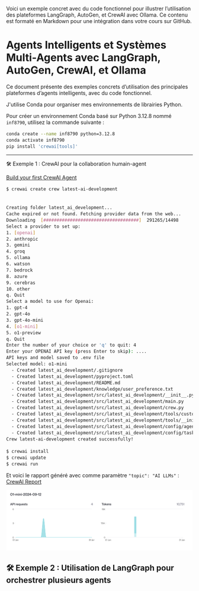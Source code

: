 Voici un exemple concret avec du code fonctionnel pour illustrer l’utilisation des plateformes LangGraph, AutoGen, et CrewAI avec Ollama. Ce contenu est formaté en Markdown pour une intégration dans votre cours sur GitHub.

# Agents Intelligents et Systèmes Multi-Agents avec LangGraph, AutoGen, CrewAI, et Ollama

Ce document présente des exemples concrets d’utilisation des principales plateformes d’agents intelligents, avec du code fonctionnel.

J'utilise Conda pour organiser mes environnements de librairies Python.

Pour créer un environnement Conda basé sur Python 3.12.8 nommé `inf8790`, utilisez la commande suivante :

```bash
conda create --name inf8790 python=3.12.8
conda activate inf8790
pip install 'crewai[tools]'
```

---

🛠️ Exemple 1 : CrewAI pour la collaboration humain-agent

[Build your first CrewAI Agent](https://docs.crewai.com/quickstart)

```bash
$ crewai create crew latest-ai-development


Creating folder latest_ai_development...
Cache expired or not found. Fetching provider data from the web...
Downloading  [####################################]  291265/14498
Select a provider to set up:
1. [openai]
2. anthropic
3. gemini
4. groq
5. ollama
6. watson
7. bedrock
8. azure
9. cerebras
10. other
q. Quit
Select a model to use for Openai:
1. gpt-4
2. gpt-4o
3. gpt-4o-mini
4. [o1-mini]
5. o1-preview
q. Quit
Enter the number of your choice or 'q' to quit: 4
Enter your OPENAI API key (press Enter to skip): ....
API keys and model saved to .env file
Selected model: o1-mini
  - Created latest_ai_development/.gitignore
  - Created latest_ai_development/pyproject.toml
  - Created latest_ai_development/README.md
  - Created latest_ai_development/knowledge/user_preference.txt
  - Created latest_ai_development/src/latest_ai_development/__init__.py
  - Created latest_ai_development/src/latest_ai_development/main.py
  - Created latest_ai_development/src/latest_ai_development/crew.py
  - Created latest_ai_development/src/latest_ai_development/tools/custom_tool.py
  - Created latest_ai_development/src/latest_ai_development/tools/__init__.py
  - Created latest_ai_development/src/latest_ai_development/config/agents.yaml
  - Created latest_ai_development/src/latest_ai_development/config/tasks.yaml
Crew latest-ai-development created successfully!

$ crewai install
$ crewai update
$ crewai run
```

Et voici le rapport généré avec comme paramètre `"topic": "AI LLMs"` : [CrewAI Report](latest_ai_development/report.md)

![open_ai_usage](images/open_ai_usage.png)


## 🛠️ **Exemple 2 : Utilisation de LangGraph pour orchestrer plusieurs agents**

